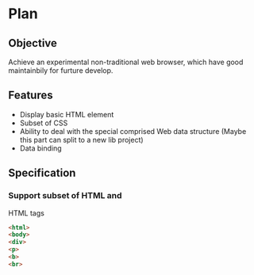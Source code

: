 # Plan

## Objective
Achieve an experimental non-traditional web browser, which have good maintainbily for furture develop.

## Features
* Display basic HTML element
* Subset of CSS
* Ability to deal with the special comprised Web data structure (Maybe this part can split to a new lib project)
* Data binding


## Specification
### Support subset of HTML and 
HTML tags
```HTML
<html>
<body>
<div>
<p>
<b>
<br>
```
